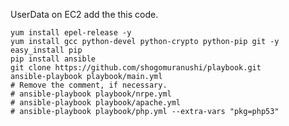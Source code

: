 UserData on EC2 add the this code.

    yum install epel-release -y
    yum install gcc python-devel python-crypto python-pip git -y
    easy_install pip
    pip install ansible
    git clone https://github.com/shogomuranushi/playbook.git
    ansible-playbook playbook/main.yml
    # Remove the comment, if necessary.
    # ansible-playbook playbook/nrpe.yml
    # ansible-playbook playbook/apache.yml
    # ansible-playbook playbook/php.yml --extra-vars "pkg=php53"
